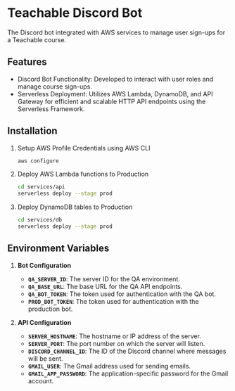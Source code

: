 # Teachable Discord Bot

The Discord bot integrated with AWS services to manage user sign-ups for a Teachable course.

## Features

- Discord Bot Functionality: Developed to interact with user roles and manage course sign-ups.
- Serverless Deployment: Utilizes AWS Lambda, DynamoDB, and API Gateway for efficient and scalable HTTP API endpoints using the Serverless Framework.

## Installation

1. Setup AWS Profile Credentials using AWS CLI

   ```bash
   aws configure
   ```

2. Deploy AWS Lambda functions to Production

   ```bash
   cd services/api
   serverless deploy --stage prod
   ```

3. Deploy DynamoDB tables to Production

   ```bash
   cd services/db
   serverless deploy --stage prod
   ```

## Environment Variables

1. **Bot Configuration**

   - **`QA_SERVER_ID`**: The server ID for the QA environment.
   - **`QA_BASE_URL`**: The base URL for the QA API endpoints.
   - **`QA_BOT_TOKEN`**: The token used for authentication with the QA bot.
   - **`PROD_BOT_TOKEN`**: The token used for authentication with the production bot.

2. **API Configuration**
   - **`SERVER_HOSTNAME`**: The hostname or IP address of the server.
   - **`SERVER_PORT`**: The port number on which the server will listen.
   - **`DISCORD_CHANNEL_ID`**: The ID of the Discord channel where messages will be sent.
   - **`GMAIL_USER`**: The Gmail address used for sending emails.
   - **`GMAIL_APP_PASSWORD`**: The application-specific password for the Gmail account.
